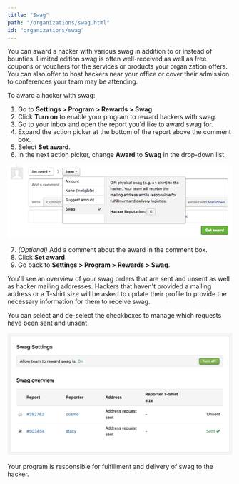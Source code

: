 ```yaml
---
title: "Swag"
path: "/organizations/swag.html"
id: "organizations/swag"
---
```


You can award a hacker with various swag in addition to or instead of bounties. Limited edition swag is often well-received as well as free coupons or vouchers for the services or products your organization offers. You can also offer to host hackers near your office or cover their admission to conferences your team may be attending.

To award a hacker with swag:
1. Go to **Settings > Program > Rewards > Swag**.
2. Click **Turn on** to enable your program to reward hackers with swag.
3. Go to your inbox and open the report you'd like to award swag for.
4. Expand the action picker at the bottom of the report above the comment box.
5. Select **Set award**.
6. In the next action picker, change **Award** to **Swag** in the drop-down list.

![swag](./images/swag.png)

7. *(Optional)* Add a comment about the award in the comment box.
8. Click **Set award**.
9. Go back to **Settings > Program > Rewards > Swag**.

You'll see an overview of your swag orders that are sent and unsent as well as hacker mailing addresses. Hackers that haven't provided a mailing address or a T-shirt size will be asked to update their profile to provide the necessary information for them to receive swag.

You can select and de-select the checkboxes to manage which requests have been sent and unsent.

![swag](./images/swag-1.png)

Your program is responsible for fulfillment and delivery of swag to the hacker.
